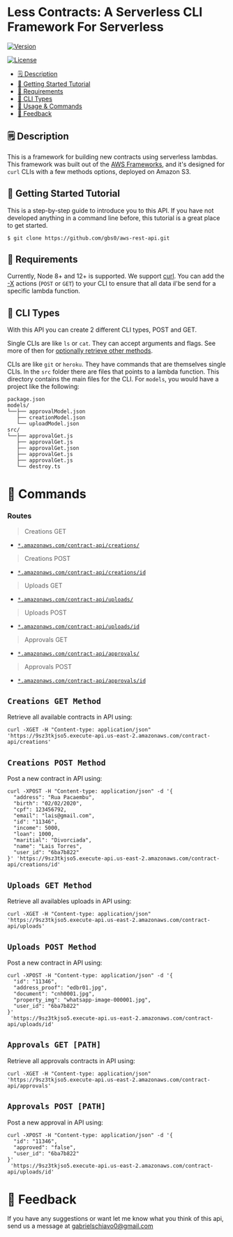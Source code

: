 
Less Contracts: A Serverless CLI Framework For Serverless 
=================================

[![Version](https://img.shields.io/npm/v/oclif.svg)](https://npmjs.org/package/oclif)

[![License](https://img.shields.io/npm/l/oclif.svg)](https://github.com/oclif/oclif/blob/master/package.json)

<!-- toc -->
* [🗒 Description](#-description)
* [🚀 Getting Started Tutorial](#-getting-started-tutorial)
* [📌 Requirements](#-requirements)
* [🌈 CLI Types](#-cli-types)
* [🔨 Usage & Commands](#-commands)
* [📣 Feedback](#-feedback)
<!-- tocstop -->

## 🗒 Description

This is a framework for building new contracts using serverless lambdas.
This framework was built out of the [AWS Frameworks](<AWS_SDK_ADDRESSS>), and 
it's designed for `curl` CLIs with a few methods options, deployed on Amazon S3.


## 🚀 Getting Started Tutorial

This is a step-by-step guide to introduce you to this API. If you have not developed anything in a command line before, this tutorial is a great place to get started.

```
$ git clone https://github.com/gbs0/aws-rest-api.git
```

## 📌 Requirements

Currently, Node 8+ and 12+ is supported. We support [curl](https://curl.haxx.se/docs/). You can add the [-X](https://curl.haxx.se/docs/httpscripting.html#GET) actions (`POST` or `GET`) to your CLI to ensure that all data il'be send for a specific lambda function.

## 🌈 CLI Types

With this API you can create 2 different CLI types, POST and GET.

Single CLIs are like `ls` or `cat`. They can accept arguments and flags. 
See more of then for [optionally retrieve other methods](https://curl.haxx.se/docs/httpscripting.html#Multiple_URLs_in_a_single_comman).

CLIs are like `git` or `heroku`. They have commands that are themselves single CLIs. In the `src` folder there are files that points to a lambda function. This directory contains the main files for the CLI. For `models`, you would have a project like the following:

```
package.json
models/
└──├── approvalModel.json
   ├── creationModel.json
   └── uploadModel.json
src/
└──├── approvalGet.js
   ├── approvalGet.js
   ├── approvalGet.json
   ├── approvalGet.js
   ├── approvalGet.js
   └── destroy.ts
```



# 🔨 Commands

### Routes
<!-- commands -->
> Creations GET
* [`*.amazonaws.com/contract-api/creations/`](#creations-get-path)
> Creations POST
* [`*.amazonaws.com/contract-api/creations/id`](#creations-post-path)
> Uploads GET
* [`*.amazonaws.com/contract-api/uploads/`](#uploads-get-path)
> Uploads POST
* [`*.amazonaws.com/contract-api/uploads/id`](#uploads-post-path)
> Approvals GET
* [`*.amazonaws.com/contract-api/approvals/`](#approvals-get-path)
> Approvals POST
* [`*.amazonaws.com/contract-api/approvals/id`](#approvals-post-path)


## `Creations GET Method`

Retrieve all available contracts in API using:


```
curl -XGET -H "Content-type: application/json" 'https://9sz3tkjso5.execute-api.us-east-2.amazonaws.com/contract-api/creations'
```



## `Creations POST Method`

Post a new contract in API using:


```
curl -XPOST -H "Content-type: application/json" -d '{
  "address": "Rua Pacaembu",
  "birth": "02/02/2020",
  "cpf": 123456792,
  "email": "lais@gmail.com",
  "id": "11346",
  "income": 5000,
  "loan": 1000,
  "maritial": "Divorciada",
  "name": "Lais Torres",
  "user_id": "6ba7b822"
}' 'https://9sz3tkjso5.execute-api.us-east-2.amazonaws.com/contract-api/creations/id'
```


## `Uploads GET Method`

Retrieve all availables uploads in API using:


```
curl -XGET -H "Content-type: application/json" 'https://9sz3tkjso5.execute-api.us-east-2.amazonaws.com/contract-api/uploads'
```



## `Uploads POST Method`

Post a new contract in API using:



```
curl -XPOST -H "Content-type: application/json" -d '{
  "id": "11346",
  "address_proof": "edbr01.jpg",
  "document": "cnh0001.jpg",
  "property_img": "whatsapp-image-000001.jpg",
  "user_id": "6ba7b822"
}'
 'https://9sz3tkjso5.execute-api.us-east-2.amazonaws.com/contract-api/uploads/id'
```


## `Approvals GET [PATH]`

Retrieve all approvals contracts in API using:

```
curl -XGET -H "Content-type: application/json" 'https://9sz3tkjso5.execute-api.us-east-2.amazonaws.com/contract-api/approvals'
```



## `Approvals POST [PATH]`

Post a new approval in API using:


```
curl -XPOST -H "Content-type: application/json" -d '{
  "id": "11346",
  "approved": "false",
  "user_id": "6ba7b822"
}'
 'https://9sz3tkjso5.execute-api.us-east-2.amazonaws.com/contract-api/uploads/id'
```



# 📣 Feedback

If you have any suggestions or want let me know what you think of this api, send us a message at <gabrielschiavo0@gmail.com>
